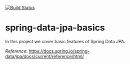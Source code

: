 [![Build Status](https://travis-ci.com/mtumilowicz/spring-data-jpa-basics.svg?token=PwyvjePQ7aiAX51hSYLE&branch=master)](https://travis-ci.com/mtumilowicz/spring-data-jpa-basics)

# spring-data-jpa-basics
In this project we cover basic features of Spring Data JPA.

_Reference_: https://docs.spring.io/spring-data/jpa/docs/current/reference/html/